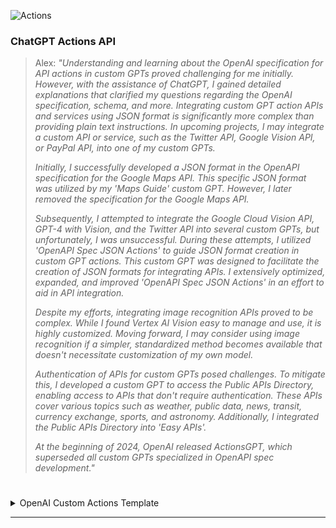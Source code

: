 ![Actions](https://github.com/sourceduty/ChatGPT_Actions/assets/123030236/c8834e52-3e29-4851-ad86-9ca0858c646f)

### ChatGPT Actions API

> Alex: *"Understanding and learning about the OpenAI specification for API actions in custom GPTs proved challenging for me initially. However, with the assistance of ChatGPT, I gained detailed explanations that clarified my questions regarding the OpenAI specification, schema, and more. Integrating custom GPT action APIs and services using JSON format is significantly more complex than providing plain text instructions. In upcoming projects, I may integrate a custom API or service, such as the Twitter API, Google Vision API, or PayPal API, into one of my custom GPTs.*
>
> *Initially, I successfully developed a JSON format in the OpenAPI specification for the Google Maps API. This specific JSON format was utilized by my 'Maps Guide' custom GPT. However, I later removed the specification for the Google Maps API.*
>
> *Subsequently, I attempted to integrate the Google Cloud Vision API, GPT-4 with Vision, and the Twitter API into several custom GPTs, but unfortunately, I was unsuccessful. During these attempts, I utilized 'OpenAPI Spec JSON Actions' to guide JSON format creation in custom GPT actions. This custom GPT was designed to facilitate the creation of JSON formats for integrating APIs. I extensively optimized, expanded, and improved 'OpenAPI Spec JSON Actions' in an effort to aid in API integration.*
>
> *Despite my efforts, integrating image recognition APIs proved to be complex. While I found Vertex AI Vision easy to manage and use, it is highly customized. Moving forward, I may consider using image recognition if a simpler, standardized method becomes available that doesn't necessitate customization of my own model.*
>
> *Authentication of APIs for custom GPTs posed challenges. To mitigate this, I developed a custom GPT to access the Public APIs Directory, enabling access to APIs that don't require authentication. These APIs cover various topics such as weather, public data, news, transit, currency exchange, sports, and astronomy. Additionally, I integrated the Public APIs Directory into 'Easy APIs'.*
>
> *At the beginning of 2024, OpenAI released ActionsGPT, which superseded all custom GPTs specialized in OpenAPI spec development."*

#

<details><summary>OpenAI Custom Actions Template</summary>
<br>

```
openapi: 3.0.0
info:
  title: OpenAI Custom Actions API
  description: API specification for interacting with OpenAI custom actions.
  version: 1.0.0
servers:
  - url: https://api.openai.com/v1
    description: OpenAI API server
paths:
  /actions:
    get:
      operationId: listActions
      summary: Lists all available actions.
      description: Retrieves a list of actions that have been defined in the OpenAI system.
      responses:
        '200':
          description: A JSON array of actions
          content:
            application/json:
              schema: 
                type: array
                items: 
                  type: object
                  properties:
                    id:
                      type: string
                    name:
                      type: string
                    description:
                      type: string
    post:
      operationId: createAction
      summary: Creates a new action.
      description: Allows the creation of a new action within the OpenAI system.
      requestBody:
        required: true
        content:
          application/json:
            schema:
              type: object
              properties:
                name:
                  type: string
                description:
                  type: string
                code:
                  type: string
      responses: 
        '201':
          description: Successfully created
          content:
            application/json:
              schema:
                type: object
                properties:
                  id:
                    type: string
                  name:
                    type: string
                  description:
                    type: string
```

<br>
</details>

***
